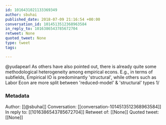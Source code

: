 ```yaml
---
id: 1016431021133369349
author: sbuhai
published_date: 2018-07-09 21:16:54 +00:00
conversation_id: 1014513512368963584
in_reply_to: 1016386543785672704
retweet: None
quoted_tweet: None
type: tweet
tags:

---
```


@yudapearl As others have also pointed out, there is already quite some methodological heterogeneity among empirical econs. E.g., in terms of subfields, Empirical IO is predominantly 'structural', while others such as Labor Econ are more split between 'reduced-model' &amp; 'structural' types 1/

### Metadata

Author: [[@sbuhai]]
Conversation: [[conversation-1014513512368963584]]
In reply to: [[1016386543785672704]]
Retweet of: [[None]]
Quoted tweet: [[None]]

